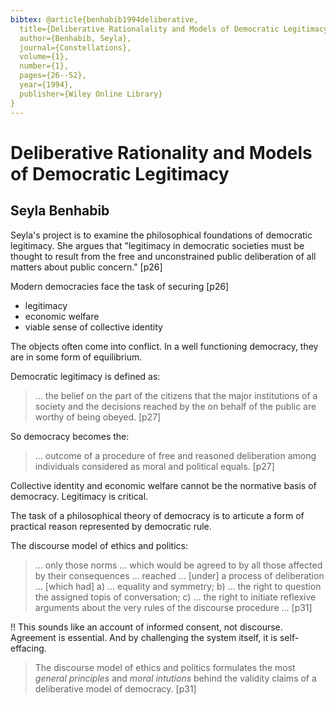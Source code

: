 ```yaml
---
bibtex: @article{benhabib1994deliberative,
  title={Deliberative Rationalality and Models of Democratic Legitimacy},
  author={Benhabib, Seyla},
  journal={Constellations},
  volume={1},
  number={1},
  pages={26--52},
  year={1994},
  publisher={Wiley Online Library}
}
---
```


# Deliberative Rationality and Models of Democratic Legitimacy

## Seyla Benhabib

Seyla's project is to examine the philosophical foundations of democratic legitimacy.  She argues that "legitimacy in democratic societies must be thought to result from the free and unconstrained public deliberation of all matters about public concern." [p26]

Modern democracies face the task of securing [p26]

  - legitimacy
  - economic welfare
  - viable sense of collective identity

The objects often come into conflict.  In a well functioning democracy, they are in some form of equilibrium.

Democratic legitimacy is defined as:

> ... the belief on the part of the citizens that the major institutions of a society and the decisions reached by the on behalf of the public are worthy of being obeyed. [p27]

So democracy becomes the:

> ... outcome of a procedure of free and reasoned deliberation among individuals considered as moral and political equals. [p27]

Collective identity and economic welfare cannot be the normative basis of democracy.  Legitimacy is critical. 

The task of a philosophical theory of democracy is to articute a form of practical reason represented by democratic rule. 


The discourse model of ethics and politics: 

> ... only those norms ... which would be agreed to by all those affected by their consequences ... reached ... [under] a process of deliberation ... [which had] a) ... equality and symmetry; b) ... the right to question the assigned topis of conversation; c) ... the right to initiate reflexive arguments about the very rules of the discourse procedure ... [p31]

!! This sounds like an account of informed consent, not discourse.  Agreement is essential. And by challenging the system itself, it is self-effacing.

> The discourse model of ethics and politics formulates the most _general principles_ and _moral intutions_ behind the validity claims of a deliberative model of democracy. [p31]




